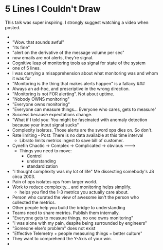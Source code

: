 # 5 Lines I Couldn't Draw

This talk was super inspiring.  I strongly suggest watching a video when posted.

* <insert perl humor>
* "Wow. that sounds awful"
* "Its fine"
* "alert on the derivative of the message volume per sec"
* now emails are not alerts, they're signal.
* Cognitive leap of monitoring tools as signal for state of the system
* one of 5 lines.
* I was carrying a misapprehension about what monitoring was and whom it was for
* "Monitoring is the thing that makes alerts happen" is a fallacy ###
* Always an ad-hoc, and prescriptive in the wrong direction.
* "Monitoring is not FOR alerting".  Not about uptime.
* "Nobody OWNS monitoring"
* "Everyone owns monitoring"
* "Everyone can measure things... Everyone who cares, gets to measure"
* Success because expectations change.
* "What if I told you: You might be fascinated with anomaly detection because
  your input signal sucks"
* Complexity isolates.  Those alerts are the sword ops dies on.  So don't.
* Rate limiting - Post:  There is no data available at this time interval
    * Librato limits metrics ingest to save bill of customer.
* Cynefin  Chaotic -> Complex -> Complicated -> obvious --->
    * Things you need to move:
        * Control
        * understanding
        * standardization
* "I thought complexity was my lot of life" Me dissecting somebody's JS circa
  2003.
* Pain of ops isolates ops from larger world.
* Work to reduce complexity... and monitoring helps simplify.
    * helps you find the 1-3 metrics you actually care about.  
* Person who curated the view of awesome isn't the person who collected the
  metrics.
* Other people help you build the bridge to understanding
* Teams need to share metrics.  Publish them internally.
* "Everyone gets to measure things, no one owns monitoring"
* "I was alone with my pain, despite being surrounded by engineers"
* "Someone else's problem" does not exist
* "Effective Telemetry + people measuring things = better culture"
* They want to comprehend the Y-Axis of your win.
*
